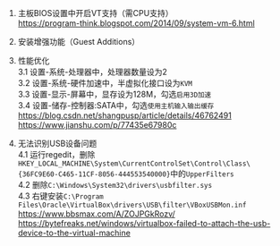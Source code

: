 1. 主板BIOS设置中开启VT支持（需CPU支持）  
https://program-think.blogspot.com/2014/09/system-vm-6.html

2. 安装增强功能（Guest Additions）

3. 性能优化  
  3.1 设置-系统-处理器中，处理器数量设为2  
  3.2 设置-系统-硬件加速中，半虚拟化接口设为`KVM`  
  3.3 设置-显示-屏幕中，显存设为128M，勾选`启用3D加速`  
  3.4 设置-储存-控制器:SATA中，勾选`使用主机输入输出缓存`  
https://blog.csdn.net/shangpusp/article/details/46762491  
https://www.jianshu.com/p/77435e67980c

4. 无法识别USB设备问题  
4.1 运行regedit，删除  
`HKEY_LOCAL_MACHINE\System\CurrentControlSet\Control\Class\{36FC9E60-C465-11CF-8056-444553540000}`中的`UpperFilters`  
4.2 删除`C:\Windows\System32\drivers\usbfilter.sys`  
4.3 右键安装`C:\Program Files\Oracle\VirtualBox\drivers\USB\filter\VBoxUSBMon.inf`  
https://www.bbsmax.com/A/ZOJPGkRozv/  
https://bytefreaks.net/windows/virtualbox-failed-to-attach-the-usb-device-to-the-virtual-machine  
